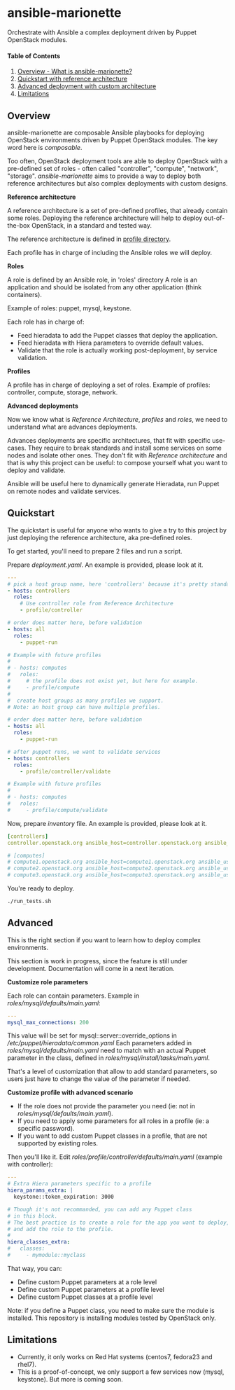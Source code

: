 ansible-marionette
==================

Orchestrate with Ansible a complex deployment driven by Puppet OpenStack modules.


#### Table of Contents

1. [Overview - What is ansible-marionette?](#overview)
2. [Quickstart with reference architecture](#quickstart)
3. [Advanced deployment with custom architecture](#advanced)
4. [Limitations](#limitations)



Overview
--------

ansible-marionette are composable Ansible playbooks for deploying OpenStack
environments driven by Puppet OpenStack modules. The key word here is
*composable*.

Too often, OpenStack deployment tools are able to deploy OpenStack with a
pre-defined set of roles - often called "controller", "compute", "network", "storage".
*ansible-marionette* aims to provide a way to deploy both reference architectures
but also complex deployments with custom designs.

__Reference architecture__

A reference architecture is a set of pre-defined profiles, that already contain
some roles. Deploying the reference architecture will help to deploy
out-of-the-box OpenStack, in a standard and tested way.

The reference architecture is defined in [profile
directory](https://github.com/EmilienM/ansible-marionette/tree/master/roles/profile).

Each profile has in charge of including the Ansible roles we will deploy.


__Roles__

A role is defined by an Ansible role, in 'roles' directory
A role is an application and should be isolated from any other application
(think containers).

Example of roles: puppet, mysql, keystone.

Each role has in charge of:

* Feed hieradata to add the Puppet classes that deploy the application.
* Feed hieradata with Hiera parameters to override default values.
* Validate that the role is actually working post-deployment, by service
  validation.

__Profiles__

A profile has in charge of deploying a set of roles.
Example of profiles: controller, compute, storage, network.

__Advanced deployments__

Now we know what is *Reference Architecture*, *profiles* and *roles*, we need to understand
what are advances deployments.

Advances deployments are specific architectures, that fit with specific
use-cases. They require to break standards and install some services on some
nodes and isolate other ones. They don't fit with *Reference architecture* and
that is why this project can be useful: to compose yourself what you want to
deploy and validate.

Ansible will be useful here to dynamically generate Hieradata, run Puppet on
remote nodes and validate services.



Quickstart
----------

The quickstart is useful for anyone who wants to give a try to this project by
just deploying the reference architecture, aka pre-defined roles.

To get started, you'll need to prepare 2 files and run a script.

Prepare *deployment.yaml*. An example is provided, please look at it.

```yaml
---
# pick a host group name, here 'controllers' because it's pretty standard
- hosts: controllers
  roles:
    # Use controller role from Reference Architecture
    - profile/controller

# order does matter here, before validation
- hosts: all
  roles:
    - puppet-run

# Example with future profiles
#
# - hosts: computes
#   roles:
#     # the profile does not exist yet, but here for example.
#     - profile/compute
# 
#  create host groups as many profiles we support.
# Note: an host group can have multiple profiles.

# order does matter here, before validation
- hosts: all
  roles:
    - puppet-run

# after puppet runs, we want to validate services
- hosts: controllers
  roles:
    - profile/controller/validate

# Example with future profiles
#
# - hosts: computes
#   roles:
#     - profile/compute/validate
```

Now, prepare *inventory* file. An example is provided, please look at it.

```yaml
[controllers]
controller.openstack.org ansible_host=controller.openstack.org ansible_user=centos

# [computes]
# compute1.openstack.org ansible_host=compute1.openstack.org ansible_user=centos
# compute2.openstack.org ansible_host=compute2.openstack.org ansible_user=centos
# compute3.openstack.org ansible_host=compute3.openstack.org ansible_user=centos
```

You're ready to deploy.

```bash
./run_tests.sh

```

Advanced
--------

This is the right section if you want to learn how to deploy complex
environments.

This section is work in progress, since the feature is still under development.
Documentation will come in a next iteration.


__Customize role parameters__

Each role can contain parameters.
Example in *roles/mysql/defaults/main.yaml*:

```yaml
---
mysql_max_connections: 200
```

This value will be set for mysql::server::override_options in */etc/puppet/hieradata/common.yaml*
Each parameters added in *roles/mysql/defaults/main.yaml* need to match with an
actual Puppet parameter in the class, defined in
*roles/mysql/install/tasks/main.yaml*.

That's a level of customization that allow to add standard parameters, so users
just have to change the value of the parameter if needed.


__Customize profile with advanced scenario__


* If the role does not provide the parameter you need (ie: not in
  *roles/mysql/defaults/main.yaml*).
* If you need to apply some parameters for all roles in a profile (ie: a
  specific password).
* If you want to add custom Puppet classes in a profile, that are not supported
  by existing roles.

Then you'll like it. Edit *roles/profile/controller/defaults/main.yaml* (example
with controller):

```yaml
---
# Extra Hiera parameters specific to a profile
hiera_params_extra: |
  keystone::token_expiration: 3000

# Though it's not recommanded, you can add any Puppet class
# in this block.
# The best practice is to create a role for the app you want to deploy,
# and add the role to the profile.
#
hiera_classes_extra:
#   classes:
#     - mymodule::myclass
```

That way, you can:

* Define custom Puppet parameters at a role level
* Define custom Puppet parameters at a profile level
* Define custom Puppet classes at a profile level


Note: if you define a Puppet class, you need to make sure the module is
installed. This repository is installing modules tested by OpenStack only.


Limitations
-----------

* Currently, it only works on Red Hat systems (centos7, fedora23 and rhel7).
* This is a proof-of-concept, we only support a few services now (mysql,
  keystone). But more is coming soon.
